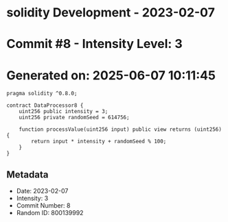 ﻿# solidity Development - 2023-02-07
# Commit #8 - Intensity Level: 3
# Generated on: 2025-06-07 10:11:45
```solidity
pragma solidity ^0.8.0;

contract DataProcessor8 {
    uint256 public intensity = 3;
    uint256 private randomSeed = 614756;

    function processValue(uint256 input) public view returns (uint256) {
        return input * intensity + randomSeed % 100;
    }
}
```
## Metadata
- Date: 2023-02-07
- Intensity: 3
- Commit Number: 8
- Random ID: 800139992
